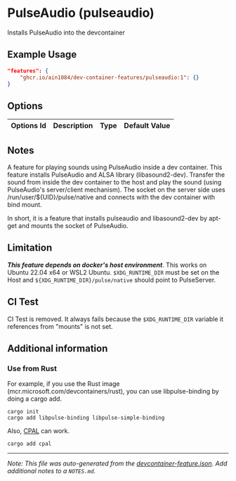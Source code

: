
# PulseAudio (pulseaudio)

Installs PulseAudio into the devcontainer

## Example Usage

```json
"features": {
    "ghcr.io/ain1084/dev-container-features/pulseaudio:1": {}
}
```

## Options

| Options Id | Description | Type | Default Value |
|-----|-----|-----|-----|


## Notes

A feature for playing sounds using PulseAudio inside a dev container. This feature installs PulseAudio and ALSA library (libasound2-dev).
 Transfer the sound from inside the dev container to the host and play the sound (using PulseAudio's server/client mechanism). The socket on the server side uses /run/user/${UID}/pulse/native and connects with the dev container with bind mount.

In short, it is a feature that installs pulseaudio and libasound2-dev by apt-get and mounts the socket of PulseAudio.

## Limitation

***This feature depends on docker's host environment***. This works on Ubuntu 22.04 x64 or WSL2 Ubuntu. `$XDG_RUNTIME_DIR` must be set on the Host and `${XDG_RUNTIME_DIR}/pulse/native` should point to PulseServer.

## CI Test
CI Test is removed. It always fails because the `$XDG_RUNTIME_DIR` variable it references from "mounts" is not set.

## Additional information
### Use from Rust
For example, if you use the Rust image (mcr.microsoft.com/devcontainers/rust), you can use libpulse-binding by doing a cargo add.

```
cargo init
cargo add libpulse-binding libpulse-simple-binding
```

Also, [CPAL](https://github.com/RustAudio/cpal) can work.
```
cargo add cpal
```


---

_Note: This file was auto-generated from the [devcontainer-feature.json](https://github.com/ain1084/dev-container-features/blob/main/src/pulseaudio/devcontainer-feature.json).  Add additional notes to a `NOTES.md`._
